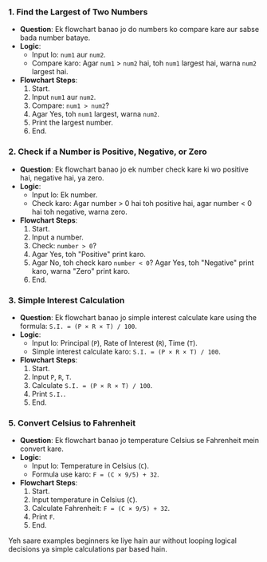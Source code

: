 
### 1. **Find the Largest of Two Numbers**
   - **Question**: Ek flowchart banao jo do numbers ko compare kare aur sabse bada number bataye.
   - **Logic**:
     - Input lo: `num1` aur `num2`.
     - Compare karo: Agar `num1` > `num2` hai, toh `num1` largest hai, warna `num2` largest hai.
   - **Flowchart Steps**:
     1. Start.
     2. Input `num1` aur `num2`.
     3. Compare: `num1 > num2`?
     4. Agar Yes, toh `num1` largest, warna `num2`.
     5. Print the largest number.
     6. End.

### 2. **Check if a Number is Positive, Negative, or Zero**
   - **Question**: Ek flowchart banao jo ek number check kare ki wo positive hai, negative hai, ya zero.
   - **Logic**:
     - Input lo: Ek number.
     - Check karo: Agar number > 0 hai toh positive hai, agar number < 0 hai toh negative, warna zero.
   - **Flowchart Steps**:
     1. Start.
     2. Input a number.
     3. Check: `number > 0`? 
     4. Agar Yes, toh "Positive" print karo.
     5. Agar No, toh check karo `number < 0`? Agar Yes, toh "Negative" print karo, warna "Zero" print karo.
     6. End.

### 3. **Simple Interest Calculation**
   - **Question**: Ek flowchart banao jo simple interest calculate kare using the formula: `S.I. = (P × R × T) / 100`.
   - **Logic**:
     - Input lo: Principal (`P`), Rate of Interest (`R`), Time (`T`).
     - Simple interest calculate karo: `S.I. = (P × R × T) / 100`.
   - **Flowchart Steps**:
     1. Start.
     2. Input `P`, `R`, `T`.
     3. Calculate `S.I. = (P × R × T) / 100`.
     4. Print `S.I.`.
     5. End.

### 5. **Convert Celsius to Fahrenheit**
   - **Question**: Ek flowchart banao jo temperature Celsius se Fahrenheit mein convert kare.
   - **Logic**:
     - Input lo: Temperature in Celsius (`C`).
     - Formula use karo: `F = (C × 9/5) + 32`.
   - **Flowchart Steps**:
     1. Start.
     2. Input temperature in Celsius (`C`).
     3. Calculate Fahrenheit: `F = (C × 9/5) + 32`.
     4. Print `F`.
     5. End.

Yeh saare examples beginners ke liye hain aur without looping logical decisions ya simple calculations par based hain.